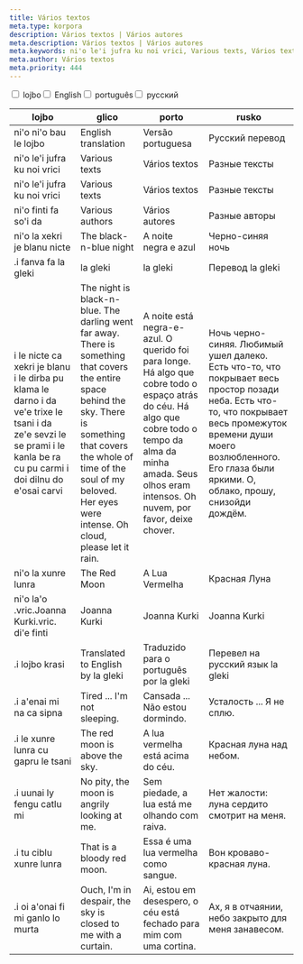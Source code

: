 ```yaml
---
title: Vários textos
meta.type: korpora
description: Vários textos | Vários autores
meta.description: Vários textos | Vários autores
meta.keywords: ni'o le'i jufra ku noi vrici, Various texts, Vários textos, Разные тексты
meta.author: Vários textos
meta.priority: 444
---
```


<div class="w-full">
  <input
    type="checkbox"
    id="hide-column-lojbo"
    class="hide-column-checkbox-lojbo"
  />
  <label
    for="hide-column-lojbo"
    class="hide-column-button-lojbo float-left drop-shadow bg-teal-100 hover:bg-teal-600 focus:bg-teal-600 text-gray-900 hover:text-white font-bold leading-normal select-none py-2 px-4"
    >lojbo</label
  ><input
    type="checkbox"
    id="hide-column-glico"
    class="hide-column-checkbox-glico"
  />
  <label
    for="hide-column-glico"
    class="hide-column-button-glico float-left drop-shadow bg-teal-100 hover:bg-teal-600 focus:bg-teal-600 text-gray-900 hover:text-white font-bold leading-normal select-none py-2 px-4"
    >English</label
  ><input
    type="checkbox"
    id="hide-column-porto"
    class="hide-column-checkbox-porto"
  />
  <label
    for="hide-column-porto"
    class="hide-column-button-porto float-left drop-shadow bg-teal-100 hover:bg-teal-600 focus:bg-teal-600 text-gray-900 hover:text-white font-bold leading-normal select-none py-2 px-4"
    >português</label
  ><input
    type="checkbox"
    id="hide-column-rusko"
    class="hide-column-checkbox-rusko"
  />
  <label
    for="hide-column-rusko"
    class="hide-column-button-rusko float-left drop-shadow bg-teal-100 hover:bg-teal-600 focus:bg-teal-600 text-gray-900 hover:text-white font-bold leading-normal select-none py-2 px-4"
    >русский</label
  >
  <div class="clear-both" />
  <div class="w-full overflow-x-auto">
    <table
      class="mt-2 table-fixed max-w-full border font-light text-left text-sm"
    >
      <thead class="border-b italic">
        <tr>
          <th scope="col" class="w-40 p-2 column-class-lojbo">lojbo</th>
          <th scope="col" class="w-40 p-2 column-class-glico">glico</th>
          <th scope="col" class="w-40 p-2 column-class-porto">porto</th>
          <th scope="col" class="w-40 p-2 column-class-rusko">rusko</th>
        </tr>
      </thead>
      <tbody>
        <tr
          class="border-b transition duration-300 ease-in-out hover:bg-neutral-100 dark:hover:bg-neutral-100"
        >
          <td class="font-bold text-left align-text-top p-2 column-class-lojbo">
            ni&#039;o ni&#039;o bau le lojbo
          </td>
          <td class="font-bold text-left align-text-top p-2 column-class-glico">
            English translation
          </td>
          <td class="font-bold text-left align-text-top p-2 column-class-porto">
            Versão portuguesa
          </td>
          <td class="font-bold text-left align-text-top p-2 column-class-rusko">
            Русский перевод
          </td>
        </tr>
        <tr
          class="border-b transition duration-300 ease-in-out hover:bg-neutral-100 dark:hover:bg-neutral-100"
        >
          <td
            class="italic text-gray-500 text-left align-text-top p-2 column-class-lojbo"
          >
            ni&#039;o le&#039;i jufra ku noi vrici
          </td>
          <td
            class="italic text-gray-500 text-left align-text-top p-2 column-class-glico"
          >
            Various texts
          </td>
          <td
            class="italic text-gray-500 text-left align-text-top p-2 column-class-porto"
          >
            Vários textos
          </td>
          <td
            class="italic text-gray-500 text-left align-text-top p-2 column-class-rusko"
          >
            Разные тексты
          </td>
        </tr>
        <tr
          class="border-b transition duration-300 ease-in-out hover:bg-neutral-100 dark:hover:bg-neutral-100"
        >
          <td
            class="italic text-gray-500 text-left align-text-top p-2 column-class-lojbo"
          >
            ni&#039;o le&#039;i jufra ku noi vrici
          </td>
          <td
            class="italic text-gray-500 text-left align-text-top p-2 column-class-glico"
          >
            Various texts
          </td>
          <td
            class="italic text-gray-500 text-left align-text-top p-2 column-class-porto"
          >
            Vários textos
          </td>
          <td
            class="italic text-gray-500 text-left align-text-top p-2 column-class-rusko"
          >
            Разные тексты
          </td>
        </tr>
        <tr
          class="border-b transition duration-300 ease-in-out hover:bg-neutral-100 dark:hover:bg-neutral-100"
        >
          <td
            class="italic text-gray-500 text-left align-text-top p-2 column-class-lojbo"
          >
            ni&#039;o finti fa so&#039;i da
          </td>
          <td
            class="italic text-gray-500 text-left align-text-top p-2 column-class-glico"
          >
            Various authors
          </td>
          <td
            class="italic text-gray-500 text-left align-text-top p-2 column-class-porto"
          >
            Vários autores
          </td>
          <td
            class="italic text-gray-500 text-left align-text-top p-2 column-class-rusko"
          >
            Разные авторы
          </td>
        </tr>
        <tr
          class="border-b transition duration-300 ease-in-out hover:bg-neutral-100 dark:hover:bg-neutral-100"
        >
          <td
            class="italic text-gray-500 text-left align-text-top p-2 column-class-lojbo"
          >
            ni&#039;o la xekri je blanu nicte
          </td>
          <td
            class="italic text-gray-500 text-left align-text-top p-2 column-class-glico"
          >
            The black-n-blue night
          </td>
          <td
            class="italic text-gray-500 text-left align-text-top p-2 column-class-porto"
          >
            A noite negra e azul
          </td>
          <td
            class="italic text-gray-500 text-left align-text-top p-2 column-class-rusko"
          >
            Черно-синяя ночь
          </td>
        </tr>
        <tr
          class="border-b transition duration-300 ease-in-out hover:bg-neutral-100 dark:hover:bg-neutral-100"
        >
          <td class="text-left align-text-top p-2 column-class-lojbo">
            .i fanva fa la gleki
          </td>
          <td class="text-left align-text-top p-2 column-class-glico">
            la gleki
          </td>
          <td class="text-left align-text-top p-2 column-class-porto">
            la gleki
          </td>
          <td class="text-left align-text-top p-2 column-class-rusko">
            Перевод la gleki
          </td>
        </tr>
        <tr
          class="border-b transition duration-300 ease-in-out hover:bg-neutral-100 dark:hover:bg-neutral-100"
        >
          <td class="text-left align-text-top p-2 column-class-lojbo">
            i le nicte ca xekri je blanu i le dirba pu klama le darno i da
            ve&#039;e trixe le tsani i da ze&#039;e sevzi le se prami i le kanla
            be ra cu pu carmi i doi dilnu do e&#039;osai carvi
          </td>
          <td class="text-left align-text-top p-2 column-class-glico">
            The night is black-n-blue. The darling went far away. There is
            something that covers the entire space behind the sky. There is
            something that covers the whole of time of the soul of my beloved.
            Her eyes were intense. Oh cloud, please let it rain.
          </td>
          <td class="text-left align-text-top p-2 column-class-porto">
            A noite está negra-e-azul. O querido foi para longe. Há algo que
            cobre todo o espaço atrás do céu. Há algo que cobre todo o tempo da
            alma da minha amada. Seus olhos eram intensos. Oh nuvem, por favor,
            deixe chover.
          </td>
          <td class="text-left align-text-top p-2 column-class-rusko">
            Ночь черно-синяя. Любимый ушел далеко. Есть что-то, что покрывает
            весь простор позади неба. Есть что-то, что покрывает весь промежуток
            времени души моего возлюбленного. Его глаза были яркими. О, облако,
            прошу, снизойди дождём.
          </td>
        </tr>
        <tr
          class="border-b transition duration-300 ease-in-out hover:bg-neutral-100 dark:hover:bg-neutral-100"
        >
          <td
            class="italic text-gray-500 text-left align-text-top p-2 column-class-lojbo"
          >
            ni&#039;o la xunre lunra
          </td>
          <td
            class="italic text-gray-500 text-left align-text-top p-2 column-class-glico"
          >
            The Red Moon
          </td>
          <td
            class="italic text-gray-500 text-left align-text-top p-2 column-class-porto"
          >
            A Lua Vermelha
          </td>
          <td
            class="italic text-gray-500 text-left align-text-top p-2 column-class-rusko"
          >
            Красная Луна
          </td>
        </tr>
        <tr
          class="border-b transition duration-300 ease-in-out hover:bg-neutral-100 dark:hover:bg-neutral-100"
        >
          <td class="text-left align-text-top p-2 column-class-lojbo">
            ni&#039;o la&#039;o .vric.Joanna Kurki.vric. di&#039;e finti
          </td>
          <td class="text-left align-text-top p-2 column-class-glico">
            Joanna Kurki
          </td>
          <td class="text-left align-text-top p-2 column-class-porto">
            Joanna Kurki
          </td>
          <td class="text-left align-text-top p-2 column-class-rusko">
            Joanna Kurki
          </td>
        </tr>
        <tr
          class="border-b transition duration-300 ease-in-out hover:bg-neutral-100 dark:hover:bg-neutral-100"
        >
          <td class="text-left align-text-top p-2 column-class-lojbo">
            .i lojbo krasi
          </td>
          <td class="text-left align-text-top p-2 column-class-glico">
            Translated to English by la gleki
          </td>
          <td class="text-left align-text-top p-2 column-class-porto">
            Traduzido para o português por la gleki
          </td>
          <td class="text-left align-text-top p-2 column-class-rusko">
            Перевел на русский язык la gleki
          </td>
        </tr>
        <tr
          class="border-b transition duration-300 ease-in-out hover:bg-neutral-100 dark:hover:bg-neutral-100"
        >
          <td class="text-left align-text-top p-2 column-class-lojbo">
            .i a&#039;enai mi na ca sipna
          </td>
          <td class="text-left align-text-top p-2 column-class-glico">
            Tired ... I&#039;m not sleeping.
          </td>
          <td class="text-left align-text-top p-2 column-class-porto">
            Cansada ... Não estou dormindo.
          </td>
          <td class="text-left align-text-top p-2 column-class-rusko">
            Усталость ... Я не сплю.
          </td>
        </tr>
        <tr
          class="border-b transition duration-300 ease-in-out hover:bg-neutral-100 dark:hover:bg-neutral-100"
        >
          <td class="text-left align-text-top p-2 column-class-lojbo">
            .i le xunre lunra cu gapru le tsani
          </td>
          <td class="text-left align-text-top p-2 column-class-glico">
            The red moon is above the sky.
          </td>
          <td class="text-left align-text-top p-2 column-class-porto">
            A lua vermelha está acima do céu.
          </td>
          <td class="text-left align-text-top p-2 column-class-rusko">
            Красная луна над небом.
          </td>
        </tr>
        <tr
          class="border-b transition duration-300 ease-in-out hover:bg-neutral-100 dark:hover:bg-neutral-100"
        >
          <td class="text-left align-text-top p-2 column-class-lojbo">
            .i uunai ly fengu catlu mi
          </td>
          <td class="text-left align-text-top p-2 column-class-glico">
            No pity, the moon is angrily looking at me.
          </td>
          <td class="text-left align-text-top p-2 column-class-porto">
            Sem piedade, a lua está me olhando com raiva.
          </td>
          <td class="text-left align-text-top p-2 column-class-rusko">
            Нет жалости: луна сердито смотрит на меня.
          </td>
        </tr>
        <tr
          class="border-b transition duration-300 ease-in-out hover:bg-neutral-100 dark:hover:bg-neutral-100"
        >
          <td class="text-left align-text-top p-2 column-class-lojbo">
            .i tu ciblu xunre lunra
          </td>
          <td class="text-left align-text-top p-2 column-class-glico">
            That is a bloody red moon.
          </td>
          <td class="text-left align-text-top p-2 column-class-porto">
            Essa é uma lua vermelha como sangue.
          </td>
          <td class="text-left align-text-top p-2 column-class-rusko">
            Вон кроваво-красная луна.
          </td>
        </tr>
        <tr
          class="border-b transition duration-300 ease-in-out hover:bg-neutral-100 dark:hover:bg-neutral-100"
        >
          <td class="text-left align-text-top p-2 column-class-lojbo">
            .i oi a&#039;onai fi mi ganlo lo murta
          </td>
          <td class="text-left align-text-top p-2 column-class-glico">
            Ouch, I&#039;m in despair, the sky is closed to me with a curtain.
          </td>
          <td class="text-left align-text-top p-2 column-class-porto">
            Ai, estou em desespero, o céu está fechado para mim com uma cortina.
          </td>
          <td class="text-left align-text-top p-2 column-class-rusko">
            Ах, я в отчаянии, небо закрыто для меня занавесом.
          </td>
        </tr>
      </tbody>
    </table>
  </div>
</div>
